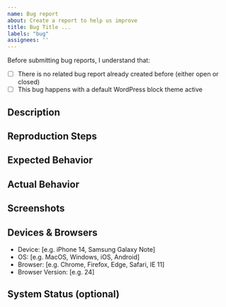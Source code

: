 ```yaml
---
name: Bug report
about: Create a report to help us improve
title: Bug Title ...
labels: "bug"
assignees: ''
---
```

<!--
NOTE: Make sure you check all the required points below. And mark the [ ] with [v] if already done.
Example: - [x] There is no related bug report already created
This will ensure that there is no duplicate issues created, and could narrow down the root cause of the issue.
-->
Before submitting bug reports, I understand that:
- [ ] There is no related bug report already created before (either open or closed)
- [ ] This bug happens with a default WordPress block theme active

## Description
<!-- A clear and concise description of the bug. -->

## Reproduction Steps
<!-- Steps to reproduce the behavior:
1. Go to '...'
2. Click on '....'
3. Scroll down to '....'
4. See error or unexpected behavior -->

## Expected Behavior
<!-- A clear and concise description of what you expected to happen. -->

## Actual Behavior
<!-- A clear and concise description of what actually happened. -->

## Screenshots
<!-- If applicable, add screenshots to help explain the problem. -->

## Devices & Browsers
- Device: [e.g. iPhone 14, Samsung Galaxy Note] <!-- (skip "Device" information if you are using desktop) -->
- OS: [e.g. MacOS, Windows, iOS, Android]
- Browser: [e.g. Chrome, Firefox, Edge, Safari, IE 11]
- Browser Version: [e.g. 24]

## System Status (optional)
<!-- You can find this information and copy it from your Dashboard->Gutenverse->System Status -->